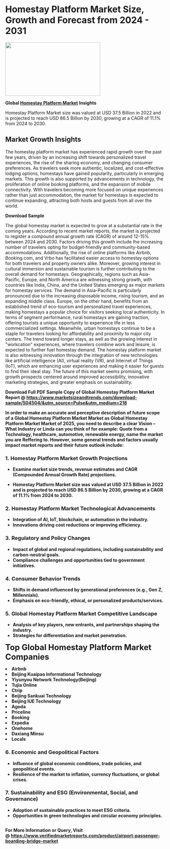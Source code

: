 <H1>Homestay Platform Market Size, Growth and Forecast from 2024 - 2031</H1><img class="aligncenter size-medium wp-image-584254" src="https://thirdeyenews.in/wp-content/uploads/2024/09/Global-Market-Research-300x168.jpeg" alt="" width="300" height="168" /><p><strong>Global&nbsp;<a href="https://www.marketsizeandtrends.com/download-sample/504504/&amp;utm_source=Pulse&amp;utm_medium=218">Homestay Platform Market</a> Insights</strong></p><p>Homestay Platform Market size was valued at USD 37.5 Billion in 2022 and is projected to reach USD 86.5 Billion by 2030, growing at a CAGR of 11.1% from 2024 to 2030.</p><p><h2>Market Growth Insights</h2> <p>The homestay platform market has experienced rapid growth over the past few years, driven by an increasing shift towards personalized travel experiences, the rise of the sharing economy, and changing consumer preferences. As travelers seek more authentic, localized, and cost-effective lodging options, homestays have gained popularity, particularly in emerging markets. This growth is also supported by advancements in technology, the proliferation of online booking platforms, and the expansion of mobile connectivity. With travelers becoming more focused on unique experiences rather than just accommodation, the market for homestays is expected to continue expanding, attracting both hosts and guests from all over the world.</p> <p><strong>Download Sample</strong></p> <p>The global homestay market is expected to grow at a substantial rate in the coming years. According to recent market reports, the market is projected to register a compound annual growth rate (CAGR) of around 12-15% between 2024 and 2030. Factors driving this growth include the increasing number of travelers opting for budget-friendly and community-based accommodations. Additionally, the rise of online platforms like Airbnb, Booking.com, and Vrbo has facilitated easier access to homestay options for both travelers and property owners alike. Moreover, growing interest in cultural immersion and sustainable tourism is further contributing to the overall demand for homestays. Geographically, regions such as Asia-Pacific, Europe, and North America are witnessing strong growth, with countries like India, China, and the United States emerging as major markets for homestay services. The demand in Asia-Pacific is particularly pronounced due to the increasing disposable income, rising tourism, and an expanding middle class. Europe, on the other hand, benefits from an established trend of eco-tourism and personalized travel experiences, making homestays a popular choice for visitors seeking local authenticity. In terms of segment performance, rural homestays are gaining traction, offering tourists a unique opportunity to experience life in less commercialized settings. Meanwhile, urban homestays continue to be a staple for travelers looking for affordability and proximity to major city centers. The trend toward longer stays, as well as the growing interest in "workcation" experiences, where travelers combine work and leisure, is expected to further fuel homestay demand. The homestay platform market is also witnessing innovation through the integration of new technologies like artificial intelligence (AI), virtual reality (VR), and Internet of Things (IoT), which are enhancing user experiences and making it easier for guests to find their ideal stay. The future of this market seems promising, with growth prospects centered around improved accessibility, innovative marketing strategies, and greater emphasis on sustainability. <p><strong></p><p><span class=""><strong>Download Full PDF Sample Copy of Global Homestay Platform Market Report</strong> @ <a href="https://www.marketsizeandtrends.com/download-sample/504504/&amp;utm_source=Pulse&amp;utm_medium=218" target="_blank">https://www.marketsizeandtrends.com/download-sample/504504/&amp;utm_source=Pulse&amp;utm_medium=218</a></span></p><p>In order to make an accurate and perceptive description of future scope of a Global&nbsp;Homestay Platform Market Market as Global&nbsp;Homestay Platform Market Market of 2025, you need to describe a clear Vision &ndash; What Industry or Linda can you think of for example: Quote from a Technology, healthcare, automotive, renewable energy, name the market you are Reffering to. However, some general trends and factors usually impact market reports and their future outlook include:</p><h3>1.&nbsp;<strong>Homestay Platform Market Growth Projections</strong></h3><ul><li>Examine market size trends, revenue estimates and CAGR (Compounded Annual Growth Rate) projections.</li><li><p>Homestay Platform Market size was valued at USD 37.5 Billion in 2022 and is projected to reach USD 86.5 Billion by 2030, growing at a CAGR of 11.1% from 2024 to 2030.</p></li></ul><h3>2.&nbsp;<strong>Homestay Platform Market Technological Advancements</strong></h3><ul><li>Integration of AI, IoT, blockchain, or automation in the industry.</li><li>Innovations driving cost reductions or improving efficiency.</li></ul><h3>3.&nbsp;<strong>Regulatory and Policy Changes</strong></h3><ul><li>Impact of global and regional regulations, including sustainability and carbon-neutral goals.</li><li>Compliance challenges and opportunities tied to government initiatives.</li></ul><h3>4.&nbsp;<strong>Consumer Behavior Trends</strong></h3><ul><li>Shifts in demand influenced by generational preferences (e.g., Gen Z, Millennials).</li><li>Emphasis on eco-friendly, ethical, or personalized products/services.</li></ul><h3>5.&nbsp;<strong>Global Homestay Platform Market Competitive Landscape</strong></h3><ul><li>Analysis of key players, new entrants, and partnerships shaping the industry.</li><li>Strategies for differentiation and market penetration.</li></ul><p data-pm-slice="1 1 []"><span style="color: inherit; font-family: inherit; font-size: 25px;">Top Global Homestay Platform Market Companies</span></p><div class="" data-test-id=""><p><li>Airbnb</li><li> Beijing Kuaipao Informational Technology</li><li> Yiyunyou Network Technology(Beijing)</li><li> Tujia Online</li><li> Ctrip</li><li> Beijing Sankuai Technology</li><li> Beijing IUE Technology</li><li> Agoda</li><li> Priceline</li><li> Booking</li><li> Expedia</li><li> Onehome</li><li> Daxiang Minsu</li><li> Locals</li></p></div><h3>6.&nbsp;<strong>Economic and Geopolitical Factors</strong></h3><ul><li>Influence of global economic conditions, trade policies, and geopolitical events.</li><li>Resilience of the market to inflation, currency fluctuations, or global crises.</li></ul><h3>7.&nbsp;<strong>Sustainability and ESG (Environmental, Social, and Governance)</strong></h3><ul><li>Adoption of sustainable practices to meet ESG criteria.</li><li>Opportunities in green technologies and circular economy principles.</li></ul><h2><strong style="font-size: 14px;">For More Information or Query, Visit @&nbsp;</strong><a style="background-color: #ffffff; font-size: 14px;" href="https://www.marketsizeandtrends.com/report/homestay-platform-market/" target="_blank">https://www.verifiedmarketreports.com/product/airport-passenger-boarding-bridge-market</a></h2>
